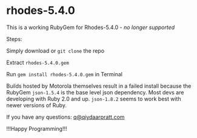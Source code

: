 # rhodes-5.4.0
This is a working RubyGem for Rhodes-5.4.0 - *no longer supported*

Steps:

Simply download or `git clone` the repo

Extract `rhodes-5.4.0.gem`

Run `gem install rhodes-5.4.0.gem` in Terminal

Builds hosted by Motorola themselves result in a failed install because the RubyGem `json-1.5.4` is the base level json dependency. Most devs are developing with Ruby 2.0 and up. `json-1.8.2` seems to work best with newer versions of Ruby.

If you have any questions: q@qiydaarpratt.com

!!!Happy Programming!!!
